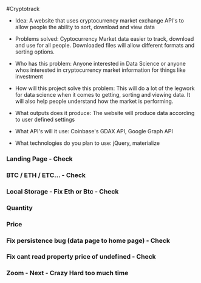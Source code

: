 #Cryptotrack

* Idea: A website that uses cryptocurrency market exchange API's to allow people the ability to sort, download and view data

* Problems solved: Cyptocurrency Market data easier to track, download and use for all people. Downloaded files will allow different formats and sorting options.

* Who has this problem: Anyone interested in Data Science or anyone whos interested in cryptocurrency market information for things like investment

* How will this project solve this problem: This will do a lot of the legwork for data science when it comes to getting, sorting and viewing data. It will also help people understand how the market is performing.

* What outputs does it produce: The website will produce data according to user defined settings

* What API's will it use: Coinbase's GDAX API, Google Graph API

* What technologies do you plan to use: jQuery, materialize


### Landing Page - Check

### BTC / ETH / ETC... - Check

### Local Storage - Fix Eth or Btc - Check

### Quantity

### Price

### Fix persistence bug (data page to home page) - Check

### Fix cant read property price of undefined - Check

### Zoom - Next - Crazy Hard too much time
